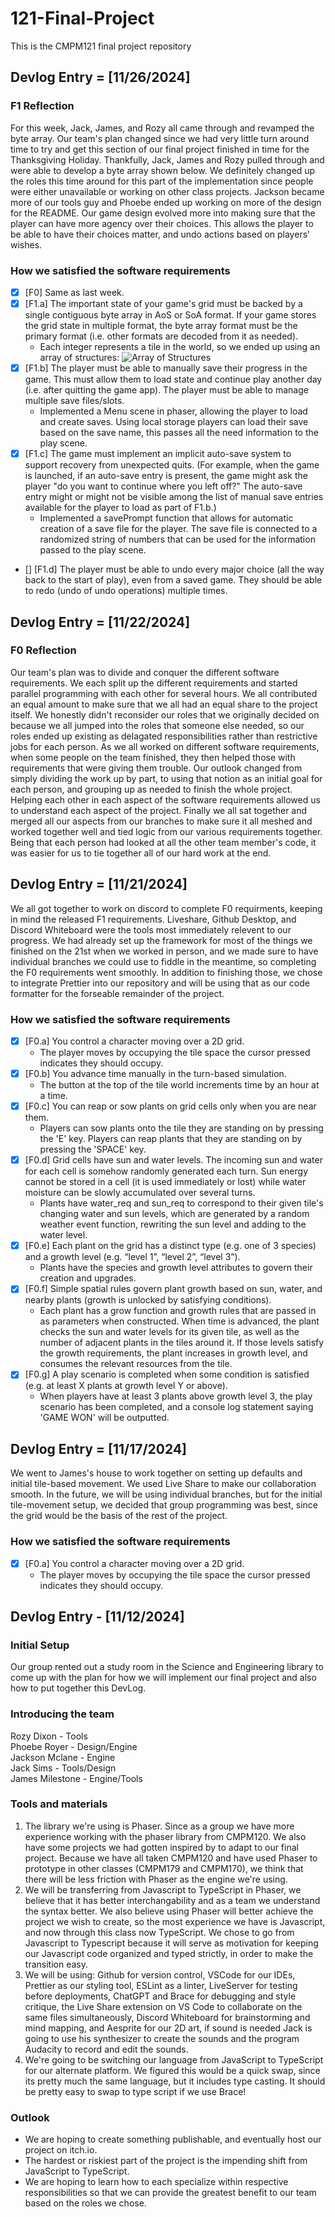 # 121-Final-Project

This is the CMPM121 final project repository

## Devlog Entry = [11/26/2024]

### F1 Reflection
For this week, Jack, James, and Rozy all came through and revamped the byte array. Our team's plan changed since we had very little turn around time to try and get this section of our final project finished in time for the Thanksgiving Holiday. Thankfully, Jack, James and Rozy pulled through and were able to develop a byte array shown below. We definitely changed up the roles this time around for this part of the implementation since people were either unavailable or working on other class projects. Jackson became more of our tools guy and Phoebe ended up working on more of the design for the README. Our game design evolved more into making sure that the player can have more agency over their choices. This allows the player to be able to have their choices matter, and undo actions based on players' wishes. 

### How we satisfied the software requirements
- [x] [F0] Same as last week.
- [x] [F1.a] The important state of your game's grid must be backed by a single contiguous byte array in AoS or SoA format. If your game stores the grid state in multiple format, the byte array format must be the primary format (i.e. other formats are decoded from it as needed).
    - Each integer represents a tile in the world, so we ended up using an array of structures: ![Array of Structures](assets/images/arrayOfStructures.png)
- [x] [F1.b] The player must be able to manually save their progress in the game. This must allow them to load state and continue play another day (i.e. after quitting the game app). The player must be able to manage multiple save files/slots.
    - Implemented a Menu scene in phaser, allowing the player to load and create saves. Using local storage players can load their save based on the save name, this passes all the need information to the play scene.
- [x] [F1.c] The game must implement an implicit auto-save system to support recovery from unexpected quits. (For example, when the game is launched, if an auto-save entry is present, the game might ask the player "do you want to continue where you left off?" The auto-save entry might or might not be visible among the list of manual save entries available for the player to load as part of F1.b.)
    - Implemented a savePrompt function that allows for automatic creation of a save file for the player. The save file is connected to a randomized string of numbers that can be used for the information passed to the play scene.
- [] [F1.d] The player must be able to undo every major choice (all the way back to the start of play), even from a saved game. They should be able to redo (undo of undo operations) multiple times.

## Devlog Entry = [11/22/2024]

### F0 Reflection

Our team's plan was to divide and conquer the different software requirements. We each split up the different requirements and started parallel programming with each other for several hours. We all contributed an equal amount to make sure that we all had an equal share to the project itself. We honestly didn't reconsider our roles that we originally decided on because we all jumped into the roles that someone else needed, so our roles ended up existing as delagated responsibilities rather than restrictive jobs for each person. As we all worked on different software requirements, when some people on the team finished, they then helped those with requirements that were giving them trouble. Our outlook changed from simply dividing the work up by part, to using that notion as an initial goal for each person, and grouping up as needed to finish the whole project. Helping each other in each aspect of the software requirements allowed us to understand each aspect of the project. Finally we all sat together and merged all our aspects from our branches to make sure it all meshed and worked together well and tied logic from our various requirements together. Being that each person had looked at all the other team member's code, it was easier for us to tie together all of our hard work at the end.

## Devlog Entry = [11/21/2024]

We all got together to work on discord to complete F0 requirments, keeping in mind the released F1 requirements. Liveshare, Github Desktop, and Discord Whiteboard were the tools most immediately relevent to our progress. We had already set up the framework for most of the things we finished on the 21st when we worked in person, and we made sure to have individual branches we could use to fiddle in the meantime, so completing the F0 requirements went smoothly. In addition to finishing those, we chose to integrate Prettier into our repository and will be using that as our code formatter for the forseable remainder of the project.

### How we satisfied the software requirements

-   [x] [F0.a] You control a character moving over a 2D grid.
    -   The player moves by occupying the tile space the cursor pressed indicates they should occupy.
-   [x] [F0.b] You advance time manually in the turn-based simulation.
    -   The button at the top of the tile world increments time by an hour at a time.
-   [x] [F0.c] You can reap or sow plants on grid cells only when you are near them.
    -   Players can sow plants onto the tile they are standing on by pressing the 'E' key. Players can reap plants that they are standing on by pressing the 'SPACE' key.
-   [x] [F0.d] Grid cells have sun and water levels. The incoming sun and water for each cell is somehow randomly generated each turn. Sun energy cannot be stored in a cell (it is used immediately or lost) while water moisture can be slowly accumulated over several turns.
    -   Plants have water_req and sun_req to correspond to their given tile's changing water and sun levels, which are generated by a random weather event function, rewriting the sun level and adding to the water level.
-   [x] [F0.e] Each plant on the grid has a distinct type (e.g. one of 3 species) and a growth level (e.g. “level 1”, “level 2”, “level 3”).
    -   Plants have the species and growth level attributes to govern their creation and upgrades.
-   [x] [F0.f] Simple spatial rules govern plant growth based on sun, water, and nearby plants (growth is unlocked by satisfying conditions).
    -   Each plant has a grow function and growth rules that are passed in as parameters when constructed. When time is advanced, the plant checks the sun and water levels for its given tile, as well as the number of adjacent plants in the tiles around it. If those levels satisfy the growth requirements, the plant increases in growth level, and consumes the relevant resources from the tile.
-   [x] [F0.g] A play scenario is completed when some condition is satisfied (e.g. at least X plants at growth level Y or above).
    -   When players have at least 3 plants above growth level 3, the play scenario has been completed, and a console log statement saying 'GAME WON' will be outputted.

## Devlog Entry = [11/17/2024]

We went to James's house to work together on setting up defaults and initial tile-based movement. We used Live Share to make our collaboration smooth. In the future, we will be using individual branches, but for the initial tile-movement setup, we decided that group programming was best, since the grid would be the basis of the rest of the project.

### How we satisfied the software requirements

-   [x] [F0.a] You control a character moving over a 2D grid.
    -   The player moves by occupying the tile space the cursor pressed indicates they should occupy.

## Devlog Entry - [11/12/2024]

### Initial Setup

Our group rented out a study room in the Science and Engineering library to come up with the plan for how we will implement our final project and also how to put together this DevLog.

### Introducing the team

Rozy Dixon - Tools\
Phoebe Royer - Design/Engine\
Jackson Mclane - Engine\
Jack Sims - Tools/Design\
James Milestone - Engine/Tools

### Tools and materials

1.  The library we're using is Phaser. Since as a group we have more experience working with the phaser library from CMPM120. We also have some projects we had gotten inspired by to adapt to our final project. Because we have all taken CMPM120 and have used Phaser to prototype in other classes (CMPM179 and CMPM170), we think that there will be less friction with Phaser as the engine we're using.
2.  We will be transferring from Javascript to TypeScript in Phaser, we believe that it has better interchangability and as a team we understand the syntax better. We also believe using Phaser will better achieve the project we wish to create, so the most experience we have is Javascript, and now through this class now TypeScript. We chose to go from Javascript to Typescript because it will serve as motivation for keeping our Javascript code organized and typed strictly, in order to make the transition easy.
3.  We will be using: Github for version control, VSCode for our IDEs, Prettier as our styling tool, ESLint as a linter, LiveServer for testing before deployments, ChatGPT and Brace for debugging and style critique, the Live Share extension on VS Code to collaborate on the same files simultaneously, Discord Whiteboard for brainstorming and mind mapping, and Aesprite for our 2D art, if sound is needed Jack is going to use his synthesizer to create the sounds and the program Audacity to record and edit the sounds.
4.  We're going to be switching our language from JavaScript to TypeScript for our alternate platform. We figured this would be a quick swap, since its pretty much the same language, but it includes type casting. It should be pretty easy to swap to type script if we use Brace!

### Outlook

-   We are hoping to create something publishable, and eventually host our project on itch.io.
-   The hardest or riskiest part of the project is the impending shift from JavaScript to TypeScript.
-   We are hoping to learn how to each specialize within respective responsibilities so that we can provide the greatest benefit to our team based on the roles we chose.
